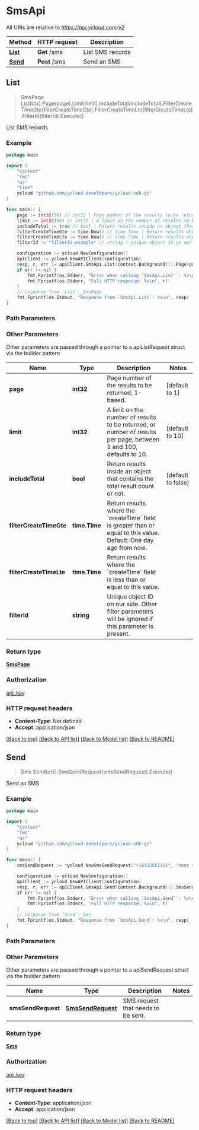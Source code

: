 # SmsApi

All URIs are relative to *https://api.ycloud.com/v2*

Method | HTTP request | Description
------------- | ------------- | -------------
[**List**](SmsApi.md#List) | **Get** /sms | List SMS records
[**Send**](SmsApi.md#Send) | **Post** /sms | Send an SMS



## List

> SmsPage List(ctx).Page(page).Limit(limit).IncludeTotal(includeTotal).FilterCreateTimeGte(filterCreateTimeGte).FilterCreateTimeLte(filterCreateTimeLte).FilterId(filterId).Execute()

List SMS records



### Example

```go
package main

import (
    "context"
    "fmt"
    "os"
    "time"
    ycloud "github.com/ycloud-developers/ycloud-sdk-go"
)

func main() {
    page := int32(56) // int32 | Page number of the results to be returned, 1-based. (optional) (default to 1)
    limit := int32(56) // int32 | A limit on the number of results to be returned, or number of results per page, between 1 and 100, defaults to 10. (optional) (default to 10)
    includeTotal := true // bool | Return results inside an object that contains the total result count or not. (optional) (default to false)
    filterCreateTimeGte := time.Now() // time.Time | Return results where the `createTime` field is greater than or equal to this value. Default: One day ago from now. (optional)
    filterCreateTimeLte := time.Now() // time.Time | Return results where the `createTime` field is less than or equal to this value. (optional)
    filterId := "filterId_example" // string | Unique object ID on our side. Other filter parameters will be ignored if this parameter is present. (optional)

    configuration := ycloud.NewConfiguration()
    apiClient := ycloud.NewAPIClient(configuration)
    resp, r, err := apiClient.SmsApi.List(context.Background()).Page(page).Limit(limit).IncludeTotal(includeTotal).FilterCreateTimeGte(filterCreateTimeGte).FilterCreateTimeLte(filterCreateTimeLte).FilterId(filterId).Execute()
    if err != nil {
        fmt.Fprintf(os.Stderr, "Error when calling `SmsApi.List``: %v\n", err)
        fmt.Fprintf(os.Stderr, "Full HTTP response: %v\n", r)
    }
    // response from `List`: SmsPage
    fmt.Fprintf(os.Stdout, "Response from `SmsApi.List`: %v\n", resp)
}
```

### Path Parameters



### Other Parameters

Other parameters are passed through a pointer to a apiListRequest struct via the builder pattern


Name | Type | Description  | Notes
------------- | ------------- | ------------- | -------------
 **page** | **int32** | Page number of the results to be returned, 1-based. | [default to 1]
 **limit** | **int32** | A limit on the number of results to be returned, or number of results per page, between 1 and 100, defaults to 10. | [default to 10]
 **includeTotal** | **bool** | Return results inside an object that contains the total result count or not. | [default to false]
 **filterCreateTimeGte** | **time.Time** | Return results where the &#x60;createTime&#x60; field is greater than or equal to this value. Default: One day ago from now. | 
 **filterCreateTimeLte** | **time.Time** | Return results where the &#x60;createTime&#x60; field is less than or equal to this value. | 
 **filterId** | **string** | Unique object ID on our side. Other filter parameters will be ignored if this parameter is present. | 

### Return type

[**SmsPage**](SmsPage.md)

### Authorization

[api_key](../README.md#api_key)

### HTTP request headers

- **Content-Type**: Not defined
- **Accept**: application/json

[[Back to top]](#) [[Back to API list]](../README.md#documentation-for-api-endpoints)
[[Back to Model list]](../README.md#documentation-for-models)
[[Back to README]](../README.md)


## Send

> Sms Send(ctx).SmsSendRequest(smsSendRequest).Execute()

Send an SMS



### Example

```go
package main

import (
    "context"
    "fmt"
    "os"
    ycloud "github.com/ycloud-developers/ycloud-sdk-go"
)

func main() {
    smsSendRequest := *ycloud.NewSmsSendRequest("+16315551111", "Your verification code is 123456.") // SmsSendRequest | SMS request that needs to be sent.

    configuration := ycloud.NewConfiguration()
    apiClient := ycloud.NewAPIClient(configuration)
    resp, r, err := apiClient.SmsApi.Send(context.Background()).SmsSendRequest(smsSendRequest).Execute()
    if err != nil {
        fmt.Fprintf(os.Stderr, "Error when calling `SmsApi.Send``: %v\n", err)
        fmt.Fprintf(os.Stderr, "Full HTTP response: %v\n", r)
    }
    // response from `Send`: Sms
    fmt.Fprintf(os.Stdout, "Response from `SmsApi.Send`: %v\n", resp)
}
```

### Path Parameters



### Other Parameters

Other parameters are passed through a pointer to a apiSendRequest struct via the builder pattern


Name | Type | Description  | Notes
------------- | ------------- | ------------- | -------------
 **smsSendRequest** | [**SmsSendRequest**](SmsSendRequest.md) | SMS request that needs to be sent. | 

### Return type

[**Sms**](Sms.md)

### Authorization

[api_key](../README.md#api_key)

### HTTP request headers

- **Content-Type**: application/json
- **Accept**: application/json

[[Back to top]](#) [[Back to API list]](../README.md#documentation-for-api-endpoints)
[[Back to Model list]](../README.md#documentation-for-models)
[[Back to README]](../README.md)

